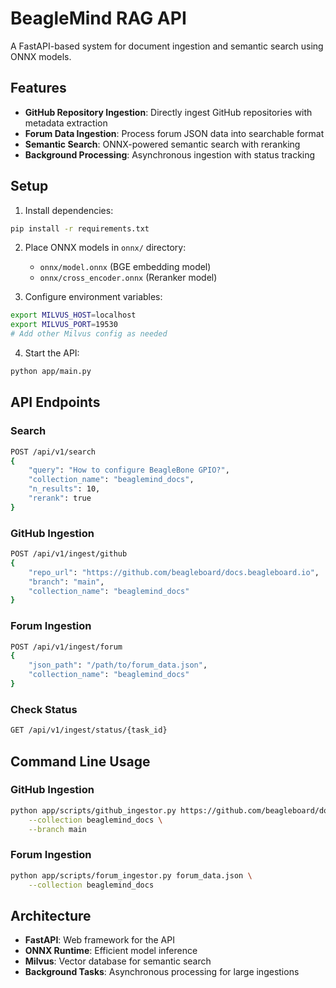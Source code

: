 # BeagleMind RAG API

A FastAPI-based system for document ingestion and semantic search using ONNX models.

## Features

- **GitHub Repository Ingestion**: Directly ingest GitHub repositories with metadata extraction
- **Forum Data Ingestion**: Process forum JSON data into searchable format
- **Semantic Search**: ONNX-powered semantic search with reranking
- **Background Processing**: Asynchronous ingestion with status tracking

## Setup

1. Install dependencies:
```bash
pip install -r requirements.txt
```

2. Place ONNX models in `onnx/` directory:
   - `onnx/model.onnx` (BGE embedding model)
   - `onnx/cross_encoder.onnx` (Reranker model)

3. Configure environment variables:
```bash
export MILVUS_HOST=localhost
export MILVUS_PORT=19530
# Add other Milvus config as needed
```

4. Start the API:
```bash
python app/main.py
```

## API Endpoints

### Search
```bash
POST /api/v1/search
{
    "query": "How to configure BeagleBone GPIO?",
    "collection_name": "beaglemind_docs",
    "n_results": 10,
    "rerank": true
}
```

### GitHub Ingestion
```bash
POST /api/v1/ingest/github
{
    "repo_url": "https://github.com/beagleboard/docs.beagleboard.io",
    "branch": "main",
    "collection_name": "beaglemind_docs"
}
```

### Forum Ingestion
```bash
POST /api/v1/ingest/forum
{
    "json_path": "/path/to/forum_data.json",
    "collection_name": "beaglemind_docs"
}
```

### Check Status
```bash
GET /api/v1/ingest/status/{task_id}
```

## Command Line Usage

### GitHub Ingestion
```bash
python app/scripts/github_ingestor.py https://github.com/beagleboard/docs.beagleboard.io \
    --collection beaglemind_docs \
    --branch main
```

### Forum Ingestion
```bash
python app/scripts/forum_ingestor.py forum_data.json \
    --collection beaglemind_docs
```

## Architecture

- **FastAPI**: Web framework for the API
- **ONNX Runtime**: Efficient model inference
- **Milvus**: Vector database for semantic search
- **Background Tasks**: Asynchronous processing for large ingestions
